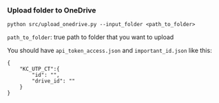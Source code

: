 ### Upload folder to OneDrive
```
python src/upload_onedrive.py --input_folder <path_to_folder>
```

`path_to_folder`: true path to folder that you want to upload

You should have `api_token_access.json` and `important_id.json` like this:
```
{
    "KC_UTP_CT":{
        "id": "",
        "drive_id": ""
    }
}
```
